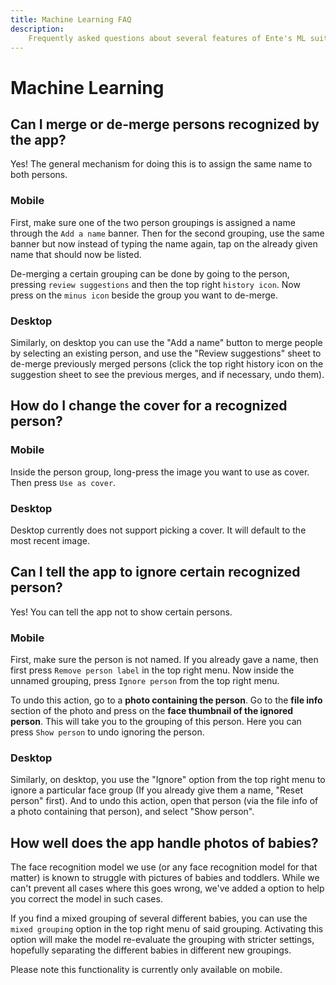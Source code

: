 ```yaml
---
title: Machine Learning FAQ
description:
    Frequently asked questions about several features of Ente's ML suite
---
```


# Machine Learning

## Can I merge or de-merge persons recognized by the app?

Yes! The general mechanism for doing this is to assign the same name to both
persons.

### Mobile

First, make sure one of the two person groupings is assigned a name through the
`Add a name` banner. Then for the second grouping, use the same banner but now
instead of typing the name again, tap on the already given name that should now
be listed.

De-merging a certain grouping can be done by going to the person, pressing
`review suggestions` and then the top right `history icon`. Now press on the
`minus icon` beside the group you want to de-merge.

### Desktop

Similarly, on desktop you can use the "Add a name" button to merge people by
selecting an existing person, and use the "Review suggestions" sheet to de-merge
previously merged persons (click the top right history icon on the suggestion
sheet to see the previous merges, and if necessary, undo them).

## How do I change the cover for a recognized person?

### Mobile

Inside the person group, long-press the image you want to use as cover. Then
press `Use as cover`.

### Desktop

Desktop currently does not support picking a cover. It will default to the most
recent image.

## Can I tell the app to ignore certain recognized person?

Yes! You can tell the app not to show certain persons.

### Mobile

First, make sure the person is not named. If you already gave a name, then first
press `Remove person label` in the top right menu. Now inside the unnamed
grouping, press `Ignore person` from the top right menu.

To undo this action, go to a **photo containing the person**. Go to the **file
info** section of the photo and press on the **face thumbnail of the ignored
person**. This will take you to the grouping of this person. Here you can press
`Show person` to undo ignoring the person.

### Desktop

Similarly, on desktop, you use the "Ignore" option from the top right menu to
ignore a particular face group (If you already give them a name, "Reset person"
first). And to undo this action, open that person (via the file info of a photo
containing that person), and select "Show person".

## How well does the app handle photos of babies?

The face recognition model we use (or any face recognition model for that
matter) is known to struggle with pictures of babies and toddlers. While we
can't prevent all cases where this goes wrong, we've added a option to help you
correct the model in such cases.

If you find a mixed grouping of several different babies, you can use the
`mixed grouping` option in the top right menu of said grouping. Activating this
option will make the model re-evaluate the grouping with stricter settings,
hopefully separating the different babies in different new groupings.

Please note this functionality is currently only available on mobile.
